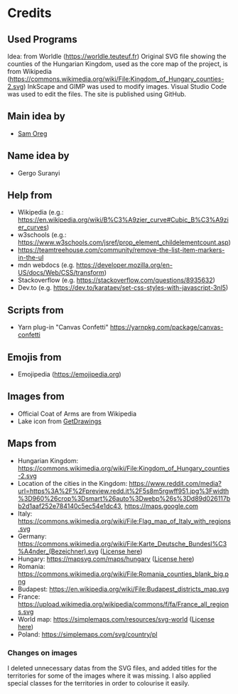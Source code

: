 # Credits

## Used Programs

Idea: from Worldle (<https://worldle.teuteuf.fr>)
Original SVG file showing the counties of the Hungarian Kingdom, used as the core map of the project, is from Wikipedia (<https://commons.wikimedia.org/wiki/File:Kingdom_of_Hungary_counties-2.svg>)
InkScape and GIMP was used to modify images.
Visual Studio Code was used to edit the files.
The site is published using GitHub.

## Main idea by

* [Sam Oreg](https://github.com/OregSamSas)

## Name idea by

* Gergo Suranyi

## Help from

* Wikipedia (e.g.: <https://en.wikipedia.org/wiki/B%C3%A9zier_curve#Cubic_B%C3%A9zier_curves>)
* w3schools (e.g.: <https://www.w3schools.com/jsref/prop_element_childelementcount.asp>)
* <https://teamtreehouse.com/community/remove-the-list-item-markers-in-the-ul>
* mdn webdocs (e.g. <https://developer.mozilla.org/en-US/docs/Web/CSS/transform>)
* Stackoverflow (e.g. <https://stackoverflow.com/questions/8935632>)
* Dev.to (e.g. <https://dev.to/karataev/set-css-styles-with-javascript-3nl5>)

## Scripts from

* Yarn plug-in "Canvas Confetti" <https://yarnpkg.com/package/canvas-confetti>

## Emojis from

* Emojipedia (<https://emojipedia.org>)

## Images from

* Official Coat of Arms are from Wikipedia
* Lake icon from [GetDrawings](https://getdrawings.com/free-icon/data-lake-icon-70.png)

## Maps from

* Hungarian Kingdom: <https://commons.wikimedia.org/wiki/File:Kingdom_of_Hungary_counties-2.svg>
* Location of the cities in the Kingdom: <https://www.reddit.com/media?url=https%3A%2F%2Fpreview.redd.it%2F5s8m5rgwff951.jpg%3Fwidth%3D960%26crop%3Dsmart%26auto%3Dwebp%26s%3Dd89d026117bb2d1aaf252e784140c5ec54e1dc43>, <https://maps.google.com>
* Italy: <https://commons.wikimedia.org/wiki/File:Flag_map_of_Italy_with_regions.svg>
* Germany: <https://commons.wikimedia.org/wiki/File:Karte_Deutsche_Bundesl%C3%A4nder_(Bezeichner).svg> ([License here](https://creativecommons.org/licenses/by-sa/2.0/de/deed.en))
* Hungary: <https://mapsvg.com/maps/hungary> ([License here](https://creativecommons.org/licenses/by/4.0/))
* Romania: <https://commons.wikimedia.org/wiki/File:Romania_counties_blank_big.png>
* Budapest: <https://en.wikipedia.org/wiki/File:Budapest_districts_map.svg>
* France: <https://upload.wikimedia.org/wikipedia/commons/f/fa/France_all_regions.svg>
* World map: <https://simplemaps.com/resources/svg-world> ([License here](https://simplemaps.com/resources/svg-license))
* Poland: <https://simplemaps.com/svg/country/pl>

### Changes on images

I deleted unnecessary datas from the SVG files, and added titles for the territories for some of the images where it was missing. I also applied special classes for the territories in order to colourise it easily.
